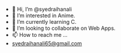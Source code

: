 - 👋 Hi, I’m @syedraihanali
- 👀 I’m interested in Anime.
- 🌱 I’m currently learning C.
- 💞️ I’m looking to collaborate on Web Apps.
- 📫 How to reach me ...
- syedraihanali65@gmail.com

<!---
syedraihanali/syedraihanali is a ✨ special ✨ repository because its `README.md` (this file) appears on your GitHub profile.
You can click the Preview link to take a look at your changes.
--->

